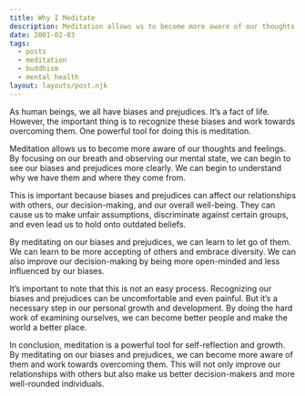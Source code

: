 ```yaml
---
title: Why I Meditate
description: Meditation allows us to become more aware of our thoughts and feelings. By focusing on our breath and observing our mental state, we can begin to see our biases and prejudices more clearly. We can begin to understand why we have them and where they come from.
date: 2001-02-03
tags:
  - posts
  - meditation
  - buddhism
  - mental health
layout: layouts/post.njk
---
```


As human beings, we all have biases and prejudices. It’s a fact of life. However, the important thing is to recognize these biases and work towards overcoming them. One powerful tool for doing this is meditation.

Meditation allows us to become more aware of our thoughts and feelings. By focusing on our breath and observing our mental state, we can begin to see our biases and prejudices more clearly. We can begin to understand why we have them and where they come from.

This is important because biases and prejudices can affect our relationships with others, our decision-making, and our overall well-being. They can cause us to make unfair assumptions, discriminate against certain groups, and even lead us to hold onto outdated beliefs.

By meditating on our biases and prejudices, we can learn to let go of them. We can learn to be more accepting of others and embrace diversity. We can also improve our decision-making by being more open-minded and less influenced by our biases.

It’s important to note that this is not an easy process. Recognizing our biases and prejudices can be uncomfortable and even painful. But it’s a necessary step in our personal growth and development. By doing the hard work of examining ourselves, we can become better people and make the world a better place.

In conclusion, meditation is a powerful tool for self-reflection and growth. By meditating on our biases and prejudices, we can become more aware of them and work towards overcoming them. This will not only improve our relationships with others but also make us better decision-makers and more well-rounded individuals.
